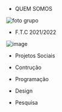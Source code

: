 - QUEM SOMOS


![foto grupo](https://user-images.githubusercontent.com/75841641/134515832-3694bda3-732f-4e7c-9c5b-adc6304998ae.jpg)


* F.T.C 2021/2022

![image](https://user-images.githubusercontent.com/75841641/134529827-3ec5b7ad-a8e9-46e9-b7a1-17d384cde264.png)


* Projetos Sociais


* Contrução




* Programação




* Design




* Pesquisa

